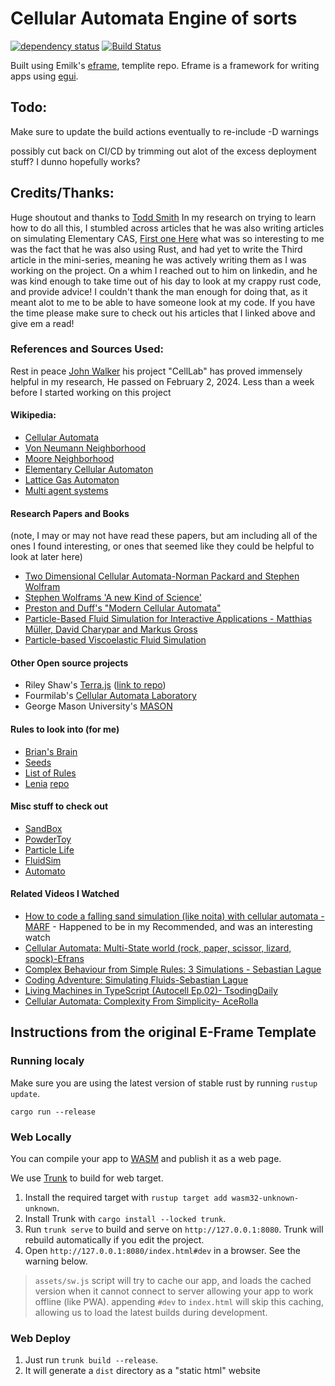 # Cellular Automata Engine of sorts

[![dependency status](https://deps.rs/repo/github/emilk/eframe_template/status.svg)](https://deps.rs/repo/github/emilk/eframe_template)
[![Build Status](https://github.com/emilk/eframe_template/workflows/CI/badge.svg)](https://github.com/emilk/eframe_template/actions?workflow=CI)

Built using Emilk's [eframe](https://github.com/emilk/egui/tree/master/crates/eframe), templite repo. Eframe is a framework for writing apps using [egui](https://github.com/emilk/egui/).

## Todo:
Make sure to update the build actions eventually to re-include -D warnings

possibly cut back on CI/CD by trimming out alot of the excess deployment stuff?
I dunno
hopefully works?


## Credits/Thanks:
Huge shoutout and thanks to [Todd Smith](https://github.com/toddATavail) In my research on trying to learn how to do all this, I stumbled across articles that he was also writing articles on simulating Elementary CAS, [First one Here](https://xebia.com/blog/cellular-automata-using-rust-part-i/) what was so interesting to me was the fact that he was also using Rust, and had yet to write the Third article in the mini-series, meaning he was actively writing them as I was working on the project. On a whim I reached out to him on linkedin, and he was kind enough to take time out of his day to look at my crappy rust code, and provide advice! I couldn't thank the man enough for doing that, as it meant alot to me to be able to have someone look at my code. If you have the time please make sure to check out his articles that I linked above and give em a read! 

### References and Sources Used:
Rest in peace [John Walker](https://en.wikipedia.org/wiki/John_Walker_(programmer)) his project "CellLab" has proved immensely helpful in my research, 
He passed on February 2, 2024. Less than a week before I started working on this project
#### Wikipedia:
* [Cellular Automata](https://en.wikipedia.org/wiki/Cellular_automata)
* [Von Neumann Neighborhood](https://en.wikipedia.org/wiki/Von_Neumann_neighborhood)
* [Moore Neighborhood](https://en.wikipedia.org/wiki/Moore_neighborhood)
* [Elementary Cellular Automaton](https://en.wikipedia.org/wiki/Elementary_cellular_automaton)
* [Lattice Gas Automaton](https://en.wikipedia.org/wiki/Lattice_gas_automaton)
* [Multi agent systems](https://en.wikipedia.org/wiki/Multi-agent_system)


#### Research Papers and Books
(note, I may or may not have read these papers, but am including all of the ones I found interesting, or ones that seemed like they could be helpful to look at later here)

* [Two Dimensional Cellular Automata-Norman Packard and Stephen Wolfram](https://content.wolfram.com/sw-publications/2020/07/two-dimensional-cellular-automata.pdf)
* [Stephen Wolframs 'A new Kind of Science'](https://www.wolframscience.com/nks/p170--cellular-automata/)
* [Preston and Duff's "Modern Cellular Automata"](https://link.springer.com/book/10.1007/978-1-4899-0393-8)
* [Particle-Based Fluid Simulation for Interactive Applications - Matthias Müller, David Charypar and Markus Gross](https://matthias-research.github.io/pages/publications/sca03.pdf)
* [Particle-based Viscoelastic Fluid Simulation](http://www.ligum.umontreal.ca/Clavet-2005-PVFS/pvfs.pdf)



#### Other Open source projects
* Riley Shaw's [Terra.js](https://rileyjshaw.com/terra/) ([link to repo](https://github.com/rileyjshaw/terra))
* Fourmilab's [Cellular Automata Laboratory](https://www.fourmilab.ch/cellab/webca/)
* George Mason University's [MASON](https://github.com/eclab/mason/)

#### Rules to look into (for me)

* [Brian's Brain](https://en.wikipedia.org/wiki/Brian's_Brain)
* [Seeds](https://en.wikipedia.org/wiki/Seeds_(cellular_automaton))
* [List of Rules](https://en.wikipedia.org/wiki/Category:Cellular_automaton_rules)
* [Lenia](https://en.wikipedia.org/wiki/Lenia) [repo](https://github.com/Chakazul/Lenia)


#### Misc stuff to check out
* [SandBox](https://github.com/hakolao/sandbox)
* [PowderToy](https://github.com/The-Powder-Toy/The-Powder-Toy)
* [Particle Life](https://github.com/hunar4321/particle-life)
* [FluidSim](https://github.com/SebLague/Fluid-Sim)
* [Automato](https://github.com/tsoding/atomato)

#### Related Videos I Watched
* [How to code a falling sand simulation (like noita) with cellular automata - MARF](https://youtu.be/5Ka3tbbT-9E?si=Ay0CW-jYHkft_iae) - Happened to be in my Recommended, and was an interesting watch
* [Cellular Automata: Multi-State world (rock, paper, scissor, lizard, spock)-Efrans](https://www.youtube.com/watch?v=TvZI6Xc0J1Y) 
* [Complex Behaviour from Simple Rules: 3 Simulations - Sebastian Lague](https://www.youtube.com/watch?v=kzwT3wQWAHE)
* [Coding Adventure: Simulating Fluids-Sebastian Lague](https://www.youtube.com/watch?v=rSKMYc1CQHE)
* [Living Machines in TypeScript (Autocell Ep.02)- TsodingDaily](https://www.youtube.com/watch?v=Hz_13P7lRoA)
* [Cellular Automata: Complexity From Simplicity- AceRolla](https://www.youtube.com/watch?v=t_HcBAO_Yas)
## Instructions from the original E-Frame Template
### Running localy

Make sure you are using the latest version of stable rust by running `rustup update`.

`cargo run --release`
### Web Locally

You can compile your app to [WASM](https://en.wikipedia.org/wiki/WebAssembly) and publish it as a web page.

We use [Trunk](https://trunkrs.dev/) to build for web target.
1. Install the required target with `rustup target add wasm32-unknown-unknown`.
2. Install Trunk with `cargo install --locked trunk`.
3. Run `trunk serve` to build and serve on `http://127.0.0.1:8080`. Trunk will rebuild automatically if you edit the project.
4. Open `http://127.0.0.1:8080/index.html#dev` in a browser. See the warning below.

> `assets/sw.js` script will try to cache our app, and loads the cached version when it cannot connect to server allowing your app to work offline (like PWA).
> appending `#dev` to `index.html` will skip this caching, allowing us to load the latest builds during development.

### Web Deploy
1. Just run `trunk build --release`.
2. It will generate a `dist` directory as a "static html" website



